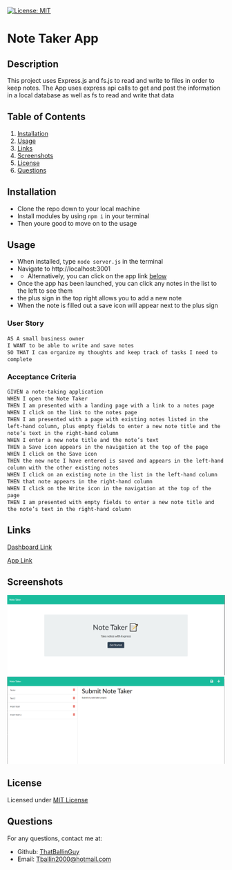 [![License: MIT](https://img.shields.io/badge/License-MIT-yellow.svg)](https://opensource.org/licenses/MIT)

# Note Taker App

## Description
This project uses Express.js and fs.js to read and write to files in order to keep notes. The App uses express api calls to get and post the information in a local database as well as fs to read and write that data

## Table of Contents
1. [Installation](#installation)
2. [Usage](#usage)
3. [Links](#links)
4. [Screenshots](#screenshots)
5. [License](#license)
6. [Questions](#questions)

## Installation
- Clone the repo down to your local machine
- Install modules by using `npm i` in your terminal
- Then youre good to move on to the usage

## Usage
- When installed, type `node server.js` in the terminal
- Navigate to http://localhost:3001
- - Alternatively, you can click on the app link [below](#links)
- Once the app has been launched, you can click any notes in the list to the left to see them
- the plus sign in the top right allows you to add a new note
- When the note is filled out a save icon will appear next to the plus sign

### User Story

```
AS A small business owner
I WANT to be able to write and save notes
SO THAT I can organize my thoughts and keep track of tasks I need to complete
```

### Acceptance Criteria

```
GIVEN a note-taking application
WHEN I open the Note Taker
THEN I am presented with a landing page with a link to a notes page
WHEN I click on the link to the notes page
THEN I am presented with a page with existing notes listed in the left-hand column, plus empty fields to enter a new note title and the note’s text in the right-hand column
WHEN I enter a new note title and the note’s text
THEN a Save icon appears in the navigation at the top of the page
WHEN I click on the Save icon
THEN the new note I have entered is saved and appears in the left-hand column with the other existing notes
WHEN I click on an existing note in the list in the left-hand column
THEN that note appears in the right-hand column
WHEN I click on the Write icon in the navigation at the top of the page
THEN I am presented with empty fields to enter a new note title and the note’s text in the right-hand column
```

## Links

[Dashboard Link](https://github.com/ThatBallinGuy/Note-Taker)

[App Link](https://note-taker.herokuapp.com/)

## Screenshots
![Landing Page png](./public/assets/images/landingPage.png)
![Notes Page png](./public/assets/images/notePage.png)

## License
Licensed under [MIT License](https://opensource.org/licenses/MIT)

## Questions
For any questions, contact me at:
- Github: [ThatBallinGuy](https://github.com/ThatBallinGuy)
- Email: Tballin2000@hotmail.com
  